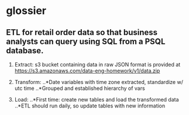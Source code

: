 # glossier

## ETL for retail order data so that business analysts can query using SQL from a PSQL database.

1. Extract: s3 bucket containing data in raw JSON format is provided at https://s3.amazonaws.com/data-eng-homework/v1/data.zip 

2. Transform: 
    ..*Date variables with time zone extracted, standardize w/ utc time
    ..*Grouped and established hierarchy of vars

3. Load:
    ..*First time: create new tables and load the transformed data
    ..*ETL should run daily, so update tables with new information
